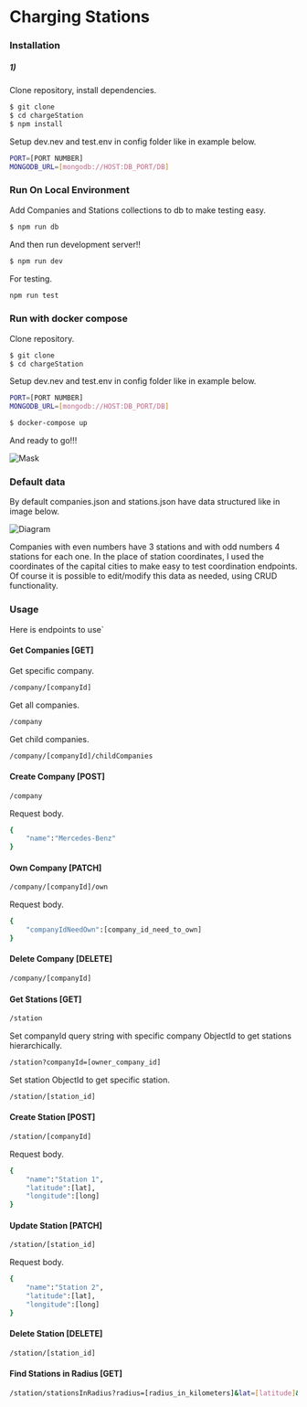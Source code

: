 # Charging Stations

### Installation

##### 1)

Clone repository, install dependencies.

```sh
$ git clone
$ cd chargeStation
$ npm install
```

Setup dev.nev and test.env in config folder like in example below.

```sh
PORT=[PORT NUMBER]
MONGODB_URL=[mongodb://HOST:DB_PORT/DB]
```

### Run On Local Environment

Add Companies and Stations collections to db
to make testing easy.

```sh
$ npm run db
```

And then run development server!!

```sh
$ npm run dev
```

For testing.

```sh
npm run test
```

### Run with docker compose

Clone repository.

```sh
$ git clone
$ cd chargeStation
```

Setup dev.nev and test.env in config folder like in example below.

```sh
PORT=[PORT NUMBER]
MONGODB_URL=[mongodb://HOST:DB_PORT/DB]
```

```sh
$ docker-compose up
```

And ready to go!!!

![Mask](https://media.giphy.com/media/12RAJd5PPboWpW/giphy.gif)

### Default data

By default companies.json and stations.json have data structured like in image below.

![Diagram](https://bitbucket.org/z-khachatryan/chargestations/raw/cfc509897cf14898c77f89e6dc10e081ef60fe20/Diagram.jpg)

Companies with even numbers have 3 stations and with odd numbers 4 stations for each one.
In the place of station coordinates, I used the coordinates of the capital cities to make easy to test coordination endpoints.
Of course it is possible to edit/modify this data as needed, using CRUD functionality.

### Usage

Here is endpoints to use`

#### Get Companies [GET]

Get specific company.

```sh
/company/[companyId]
```

Get all companies.

```sh
/company
```

Get child companies.

```sh
/company/[companyId]/childCompanies
```

#### Create Company [POST]

```sh
/company
```

Request body.

```sh
{
	"name":"Mercedes-Benz"
}
```

#### Own Company [PATCH]

```sh
/company/[companyId]/own
```

Request body.

```sh
{
	"companyIdNeedOwn":[company_id_need_to_own]
}
```

#### Delete Company [DELETE]

```sh
/company/[companyId]
```

#### Get Stations [GET]

```sh
/station
```

Set companyId query string with specific company ObjectId to get stations hierarchically.

```sh
/station?companyId=[owner_company_id]
```

Set station ObjectId to get specific station.

```sh
/station/[station_id]
```

#### Create Station [POST]

```sh
/station/[companyId]
```

Request body.

```sh
{
	"name":"Station 1",
	"latitude":[lat],
	"longitude":[long]
}
```

#### Update Station [PATCH]

```sh
/station/[station_id]
```

Request body.

```sh
{
	"name":"Station 2",
	"latitude":[lat],
	"longitude":[long]
}
```

#### Delete Station [DELETE]

```sh
/station/[station_id]
```

#### Find Stations in Radius [GET]

```sh
/station/stationsInRadius?radius=[radius_in_kilometers]&lat=[latitude]&long=[longitude]
```
